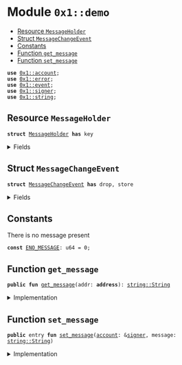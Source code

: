 
<a name="0x1_demo"></a>

# Module `0x1::demo`



-  [Resource `MessageHolder`](#0x1_demo_MessageHolder)
-  [Struct `MessageChangeEvent`](#0x1_demo_MessageChangeEvent)
-  [Constants](#@Constants_0)
-  [Function `get_message`](#0x1_demo_get_message)
-  [Function `set_message`](#0x1_demo_set_message)


<pre><code><b>use</b> <a href="account.md#0x1_account">0x1::account</a>;
<b>use</b> <a href="">0x1::error</a>;
<b>use</b> <a href="event.md#0x1_event">0x1::event</a>;
<b>use</b> <a href="">0x1::signer</a>;
<b>use</b> <a href="">0x1::string</a>;
</code></pre>



<a name="0x1_demo_MessageHolder"></a>

## Resource `MessageHolder`



<pre><code><b>struct</b> <a href="demo.md#0x1_demo_MessageHolder">MessageHolder</a> <b>has</b> key
</code></pre>



<details>
<summary>Fields</summary>


<dl>
<dt>
<code>message: <a href="_String">string::String</a></code>
</dt>
<dd>

</dd>
<dt>
<code>message_change_events: <a href="event.md#0x1_event_EventHandle">event::EventHandle</a>&lt;<a href="demo.md#0x1_demo_MessageChangeEvent">demo::MessageChangeEvent</a>&gt;</code>
</dt>
<dd>

</dd>
</dl>


</details>

<a name="0x1_demo_MessageChangeEvent"></a>

## Struct `MessageChangeEvent`



<pre><code><b>struct</b> <a href="demo.md#0x1_demo_MessageChangeEvent">MessageChangeEvent</a> <b>has</b> drop, store
</code></pre>



<details>
<summary>Fields</summary>


<dl>
<dt>
<code>from_message: <a href="_String">string::String</a></code>
</dt>
<dd>

</dd>
<dt>
<code>to_message: <a href="_String">string::String</a></code>
</dt>
<dd>

</dd>
</dl>


</details>

<a name="@Constants_0"></a>

## Constants


<a name="0x1_demo_ENO_MESSAGE"></a>

There is no message present


<pre><code><b>const</b> <a href="demo.md#0x1_demo_ENO_MESSAGE">ENO_MESSAGE</a>: u64 = 0;
</code></pre>



<a name="0x1_demo_get_message"></a>

## Function `get_message`



<pre><code><b>public</b> <b>fun</b> <a href="demo.md#0x1_demo_get_message">get_message</a>(addr: <b>address</b>): <a href="_String">string::String</a>
</code></pre>



<details>
<summary>Implementation</summary>


<pre><code><b>public</b> <b>fun</b> <a href="demo.md#0x1_demo_get_message">get_message</a>(addr: <b>address</b>): <a href="_String">string::String</a> <b>acquires</b> <a href="demo.md#0x1_demo_MessageHolder">MessageHolder</a> {
    <b>assert</b>!(<b>exists</b>&lt;<a href="demo.md#0x1_demo_MessageHolder">MessageHolder</a>&gt;(addr), <a href="_not_found">error::not_found</a>(<a href="demo.md#0x1_demo_ENO_MESSAGE">ENO_MESSAGE</a>));
    *&<b>borrow_global</b>&lt;<a href="demo.md#0x1_demo_MessageHolder">MessageHolder</a>&gt;(addr).message
}
</code></pre>



</details>

<a name="0x1_demo_set_message"></a>

## Function `set_message`



<pre><code><b>public</b> entry <b>fun</b> <a href="demo.md#0x1_demo_set_message">set_message</a>(<a href="account.md#0x1_account">account</a>: &<a href="">signer</a>, message: <a href="_String">string::String</a>)
</code></pre>



<details>
<summary>Implementation</summary>


<pre><code><b>public</b> entry <b>fun</b> <a href="demo.md#0x1_demo_set_message">set_message</a>(<a href="account.md#0x1_account">account</a>: &<a href="">signer</a>, message: <a href="_String">string::String</a>)
<b>acquires</b> <a href="demo.md#0x1_demo_MessageHolder">MessageHolder</a> {
    <b>let</b> account_addr = <a href="_address_of">signer::address_of</a>(<a href="account.md#0x1_account">account</a>);
    <b>if</b> (!<b>exists</b>&lt;<a href="demo.md#0x1_demo_MessageHolder">MessageHolder</a>&gt;(account_addr)) {
        <b>move_to</b>(<a href="account.md#0x1_account">account</a>, <a href="demo.md#0x1_demo_MessageHolder">MessageHolder</a> {
            message,
            message_change_events: <a href="account.md#0x1_account_new_event_handle">account::new_event_handle</a>&lt;<a href="demo.md#0x1_demo_MessageChangeEvent">MessageChangeEvent</a>&gt;(<a href="account.md#0x1_account">account</a>),
        })
    } <b>else</b> {
        <b>let</b> old_message_holder = <b>borrow_global_mut</b>&lt;<a href="demo.md#0x1_demo_MessageHolder">MessageHolder</a>&gt;(account_addr);
        <b>let</b> from_message = *&old_message_holder.message;
        <a href="event.md#0x1_event_emit_event">event::emit_event</a>(&<b>mut</b> old_message_holder.message_change_events, <a href="demo.md#0x1_demo_MessageChangeEvent">MessageChangeEvent</a> {
            from_message,
            to_message: <b>copy</b> message,
        });
        old_message_holder.message = message;
    }
}
</code></pre>



</details>


[move-book]: https://aptos.dev/guides/move-guides/book/SUMMARY
